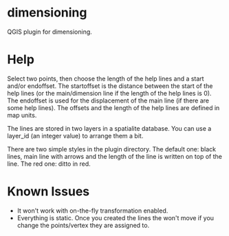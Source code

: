 dimensioning
============

QGIS plugin for dimensioning.

Help
====

Select two points, then choose the length of the help lines and a start and/or endoffset. The startoffset is the distance between the start of
the help lines (or the main/dimension line if the length of the help lines is 0). The endoffset is used for the displacement of the main line
(if there are some help lines). The offsets and the length of the help lines are defined in map units.

The lines are stored in two layers in a spatialite database. You can use a layer_id (an integer value) to arrange them a bit. 

There are two simple styles in the plugin directory. 
The default one: black lines, main line with arrows and the length of the line is written
on top of the line. 
The red one: ditto in red.

Known Issues
============

* It won't work with on-the-fly transformation enabled.
* Everything is static. Once you created the lines the won't move if you change the points/vertex they are assigned to.
